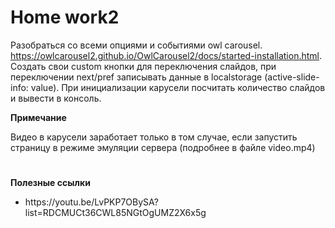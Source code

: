 # <b>Home work2</b>



Разобраться со всеми опциями и событиями owl carousel. https://owlcarousel2.github.io/OwlCarousel2/docs/started-installation.html. Создать свои custom кнопки для переключения слайдов, при переключении next/pref записывать данные в localstorage (active-slide-info: value). При инициализации карусели посчитать количество слайдов и вывести в консоль.




<b>Примечание</b><br>

Видео в карусели заработает только в том случае, если запустить страницу в режиме эмуляции сервера (подробнее в файле video.mp4)

# 

<b>Полезные ссылки</b><br>

<ul>
<li>https://youtu.be/LvPKP7OBySA?list=RDCMUCt36CWL85NGtOgUMZ2X6x5g</li>
</ul>

